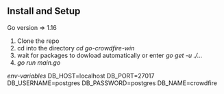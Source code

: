 ## Install and Setup
Go version => 1.16

1. Clone the repo
2. cd into the directory *cd go-crowdfire-win*
3. wait for packages to dowload automatically or enter *go get -u ./...*
4. *go run main.go*

*env-variables*
DB_HOST=localhost
DB_PORT=27017
DB_USERNAME=postgres
DB_PASSWORD=postgres
DB_NAME=crowdfire
